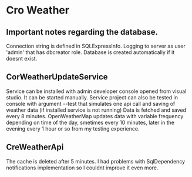 # Cro Weather

## Important notes regarding the database.
Connection string is defined in SQLExpressInfo. Logging to server as user 'admin' that has dbcreator role.
Database is created automatically if it doesnt exist.

## CorWeatherUpdateService 
Service can be installed with admin developer console opened from visual studio.
It can be started manually. Service project can also be tested in console with argument --test that simulates one api call and saving of weather data (if installed service is not running)
Data is fetched and saved every 8 minutes. OpenWeatherMap updates data with variable frequency depending on time of the day, smetimes every 10 minutes, later in the evening every 1 hour or so from my testing experience.

## CreWeatherApi
The cache is deleted after 5 minutes. I had problems with SqlDependency notifications implementation so I couldnt improve it even more.
